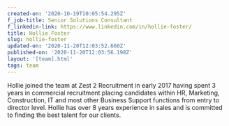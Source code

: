 ```yaml
---
created-on: '2020-10-19T10:05:54.295Z'
f_job-title: Senior Solutions Consultant
f_linkedin-link: https://www.linkedin.com/in/hollie-foster/
title: Hollie Foster
slug: hollie-foster
updated-on: '2020-11-20T12:03:52.660Z'
published-on: '2020-11-20T12:03:56.198Z'
layout: '[team].html'
tags: team
---
```


Hollie joined the team at Zest 2 Recruitment in early 2017 having spent 3 years in commercial recruitment placing candidates within HR, Marketing, Construction, IT and most other Business Support functions from entry to director level. Hollie has over 8 years experience in sales and is committed to finding the best talent for our clients.

